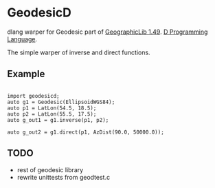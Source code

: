 GeodesicD
=========

dlang warper for Geodesic part of [GeographicLib 1.49](https://geographiclib.sourceforge.io/).
[D Programming Language](http://dlang.org).

The simple warper of inverse and direct functions.

Example
-------

```dlang

import geodesicd;
auto g1 = Geodesic(EllipsoidWGS84);
auto p1 = LatLon(54.5, 18.5);
auto p2 = LatLon(55.5, 17.5);
auto g_out1 = g1.inverse(p1, p2);

auto g_out2 = g1.direct(p1, AzDist(90.0, 50000.0));

```

TODO
----

- rest of geodesic library
- rewrite unittests from geodtest.c



